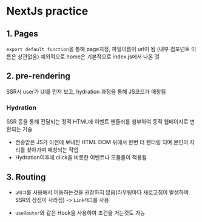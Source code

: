 # NextJs practice

## 1. Pages
`export default function`을 통해 page지정, 파일이름이 url이 됨 
(내부 컴포넌트 이름은 상관없음)
예외적으로 home은 기본적으로 index.js에서 나온 것

## 2. pre-rendering
SSR시 user가 UI를 먼저 보고, hydration 과정을 통해 JS코드가 매칭됨

### Hydration
SSR 등을 통해 전달되는 정적 HTML에 이벤트 핸들러를 첨부하여 동적 웹페이지로 변환되는 기술
- 전송받은 JS가 이전에 보내진 HTML DOM 위에서 한번 더 렌더링 되며 본인의 자리를 찾아가며 매칭되는 작업
- Hydration이후에 click을 비롯한 이벤트나 모듈들이 적용됨


## 3. Routing
- `a태그`를 사용해서 이동하는것을 권장하지 않음(라우팅마다 새로고침이 발생하여 SSR의 장점이 사라짐)
-> `Link태그`를 사용

- `useRouter`와 같은 Hook을 사용하여 조건을 거는것도 가능



